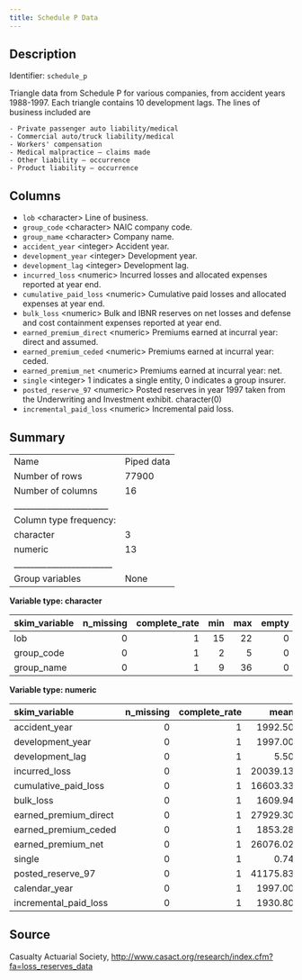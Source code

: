 ```yaml
---
title: Schedule P Data
---
```


## Description

Identifier: `schedule_p`

Triangle data from Schedule P for various companies, from accident years 1988-1997.
    Each triangle contains 10 development lags. The lines of business included are

    - Private passenger auto liability/medical
    - Commercial auto/truck liability/medical
    - Workers' compensation
    - Medical malpractice – claims made
    - Other liability – occurrence
    - Product liability – occurrence

## Columns

- `lob` &lt;character&gt; Line of business.
- `group_code` &lt;character&gt; NAIC company code.
- `group_name` &lt;character&gt; Company name.
- `accident_year` &lt;integer&gt; Accident year.
- `development_year` &lt;integer&gt; Development year.
- `development_lag` &lt;integer&gt; Development lag.
- `incurred_loss` &lt;numeric&gt; Incurred losses and allocated expenses reported at year end.
- `cumulative_paid_loss` &lt;numeric&gt; Cumulative paid losses and allocated expenses at year end.
- `bulk_loss` &lt;numeric&gt; Bulk and IBNR reserves on net losses and defense and cost containment expenses reported at year end.
- `earned_premium_direct` &lt;numeric&gt; Premiums earned at incurral year: direct and assumed.
- `earned_premium_ceded` &lt;numeric&gt; Premiums earned at incurral year: ceded.
- `earned_premium_net` &lt;numeric&gt; Premiums earned at incurral year: net.
- `single` &lt;integer&gt; 1 indicates a single entity, 0 indicates a group insurer.
- `posted_reserve_97` &lt;numeric&gt; Posted reserves in year 1997 taken from the Underwriting and Investment exhibit.
character(0)
- `incremental_paid_loss` &lt;numeric&gt; Incremental paid loss.

## Summary


|                         |           |
|:------------------------|:----------|
|Name                     |Piped data |
|Number of rows           |77900      |
|Number of columns        |16         |
|_______________________  |           |
|Column type frequency:   |           |
|character                |3          |
|numeric                  |13         |
|________________________ |           |
|Group variables          |None       |


**Variable type: character**

|skim_variable | n_missing| complete_rate| min| max| empty| n_unique| whitespace|
|:-------------|---------:|-------------:|---:|---:|-----:|--------:|----------:|
|lob           |         0|             1|  15|  22|     0|        6|          0|
|group_code    |         0|             1|   2|   5|     0|      379|          0|
|group_name    |         0|             1|   9|  36|     0|      376|          0|


**Variable type: numeric**

|skim_variable         | n_missing| complete_rate|     mean|        sd|     p0|  p25|    p50|  p75|     p100|hist  |
|:---------------------|---------:|-------------:|--------:|---------:|------:|----:|------:|----:|--------:|:-----|
|accident_year         |         0|             1|  1992.50|      2.87|   1988| 1990| 1992.5| 1995|     1997|▇▇▇▇▇ |
|development_year      |         0|             1|  1997.00|      4.06|   1988| 1994| 1997.0| 2000|     2006|▃▇▇▇▃ |
|development_lag       |         0|             1|     5.50|      2.87|      1|    3|    5.5|    8|       10|▇▇▇▇▇ |
|incurred_loss         |         0|             1| 20039.13| 339970.95| -12899|    0|  233.0| 2500| 11693004|▇▁▁▁▁ |
|cumulative_paid_loss  |         0|             1| 16603.33| 300789.90| -20180|    0|  140.0| 1780| 10512108|▇▁▁▁▁ |
|bulk_loss             |         0|             1|  1609.94|  43242.69| -32101|    0|    0.0|   49|  3830524|▇▁▁▁▁ |
|earned_premium_direct |         0|             1| 27929.30| 443190.94|  -6518|   21|  736.0| 5586| 15065713|▇▁▁▁▁ |
|earned_premium_ceded  |         0|             1|  1853.28|   9654.34|  -6214|    0|   88.0|  906|   313122|▇▁▁▁▁ |
|earned_premium_net    |         0|             1| 26076.02| 435459.73|  -9731|   10|  418.0| 3687| 14923375|▇▁▁▁▁ |
|single                |         0|             1|     0.74|      0.44|      0|    0|    1.0|    1|        1|▃▁▁▁▇ |
|posted_reserve_97     |         0|             1| 41175.83| 499938.13|      0|  113| 1065.0| 6375| 13593476|▇▁▁▁▁ |
|calendar_year         |         0|             1|  1997.00|      4.06|   1988| 1994| 1997.0| 2000|     2006|▃▇▇▇▃ |
|incremental_paid_loss |         0|             1|  1930.80|  56629.76| -39688|    0|    0.0|   92|  4491070|▇▁▁▁▁ |



## Source

Casualty Actuarial Society, http://www.casact.org/research/index.cfm?fa=loss_reserves_data